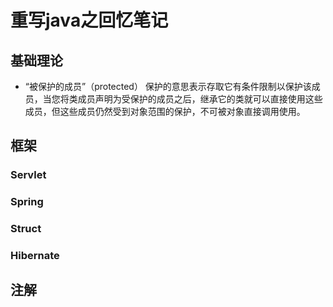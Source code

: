 # 重写java之回忆笔记
## 基础理论

  * “被保护的成员”（protected）
  保护的意思表示存取它有条件限制以保护该成员，当您将类成员声明为受保护的成员之后，继承它的类就可以直接使用这些成员，但这些成员仍然受到对象范围的保护，不可被对象直接调用使用。
  
  
## 框架 

### Servlet

### Spring

### Struct

### Hibernate

## 注解
  
  
